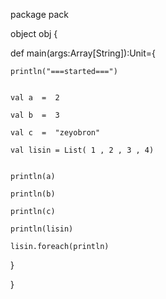 package pack



object obj {
  
  def main(args:Array[String]):Unit={
    
    
    println("===started===")
    
    
    val a  =  2
    
    val b  =  3
    
    val c  =  "zeyobron"
    
    val lisin = List( 1 , 2 , 3 , 4)
    
    
    println(a)
    
    println(b)
    
    println(c)
    
    println(lisin)
    
    lisin.foreach(println)
   
  }
  
}

